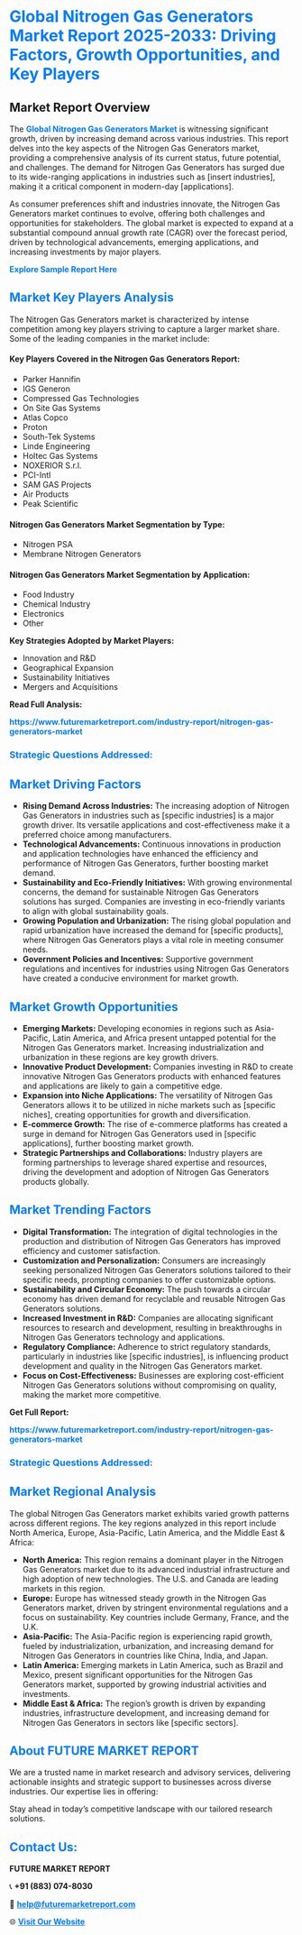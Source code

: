 <h1 style="color: #007BFF;">Global Nitrogen Gas Generators Market Report 2025-2033: Driving Factors, Growth Opportunities, and Key Players</h1>

<section id="overview">
<h2>Market Report Overview</h2>
<p>The <a href="https://www.futuremarketreport.com/industry-report/nitrogen-gas-generators-market" style="color: #007BFF; text-decoration: none;"><strong>Global Nitrogen Gas Generators Market</strong></a> is witnessing significant growth, driven by increasing demand across various industries. This report delves into the key aspects of the Nitrogen Gas Generators market, providing a comprehensive analysis of its current status, future potential, and challenges. The demand for Nitrogen Gas Generators has surged due to its wide-ranging applications in industries such as [insert industries], making it a critical component in modern-day [applications].</p>
<p>As consumer preferences shift and industries innovate, the Nitrogen Gas Generators market continues to evolve, offering both challenges and opportunities for stakeholders. The global market is expected to expand at a substantial compound annual growth rate (CAGR) over the forecast period, driven by technological advancements, emerging applications, and increasing investments by major players.</p>
</section>

<section id="overview">
<p><a href="https://www.futuremarketreport.com/request-sample/reportId=58868" style="color: #007BFF; text-decoration: none;"><strong>Explore Sample Report Here</strong></a></p>
</section>

<section id="key-players">
<h2 style="color: #007BFF;">Market Key Players Analysis</h2>
<p>The Nitrogen Gas Generators market is characterized by intense competition among key players striving to capture a larger market share. Some of the leading companies in the market include:</p>
<h4>Key Players Covered in the Nitrogen Gas Generators Report:</h4>
<ul><li>Parker Hannifin</li><li>IGS Generon</li><li>Compressed Gas Technologies</li><li>On Site Gas Systems</li><li>Atlas Copco</li><li>Proton</li><li>South-Tek Systems</li><li>Linde Engineering</li><li>Holtec Gas Systems</li><li>NOXERIOR S.r.l.</li><li>PCI-Intl</li><li>SAM GAS Projects</li><li>Air Products</li><li>Peak Scientific</li></ul>
<h4>Nitrogen Gas Generators Market Segmentation by Type:</h4>
<ul><li>Nitrogen PSA</li><li>Membrane Nitrogen Generators</li></ul>

<h4>Nitrogen Gas Generators Market Segmentation by Application:</h4>
<ul><li>Food Industry</li><li>Chemical Industry</li><li>Electronics</li><li>Other</li></ul>
<p><strong>Key Strategies Adopted by Market Players:</strong></p>
<ul>
<li>Innovation and R&D</li>
<li>Geographical Expansion</li>
<li>Sustainability Initiatives</li>
<li>Mergers and Acquisitions</li>
</ul>
</section>

<section>
<p><strong>Read Full Analysis: </strong></p><a href="https://www.futuremarketreport.com/industry-report/nitrogen-gas-generators-market" style="color: #007BFF; text-decoration: none;"><strong>https://www.futuremarketreport.com/industry-report/nitrogen-gas-generators-market</strong></a>
<h3 style="color: #007BFF;">Strategic Questions Addressed:</h3>
</section>

<section id="driving-factors">
<h2 style="color: #007BFF;">Market Driving Factors</h2>
<ul>
<li><strong>Rising Demand Across Industries:</strong> The increasing adoption of Nitrogen Gas Generators in industries such as [specific industries] is a major growth driver. Its versatile applications and cost-effectiveness make it a preferred choice among manufacturers.</li>
<li><strong>Technological Advancements:</strong> Continuous innovations in production and application technologies have enhanced the efficiency and performance of Nitrogen Gas Generators, further boosting market demand.</li>
<li><strong>Sustainability and Eco-Friendly Initiatives:</strong> With growing environmental concerns, the demand for sustainable Nitrogen Gas Generators solutions has surged. Companies are investing in eco-friendly variants to align with global sustainability goals.</li>
<li><strong>Growing Population and Urbanization:</strong> The rising global population and rapid urbanization have increased the demand for [specific products], where Nitrogen Gas Generators plays a vital role in meeting consumer needs.</li>
<li><strong>Government Policies and Incentives:</strong> Supportive government regulations and incentives for industries using Nitrogen Gas Generators have created a conducive environment for market growth.</li>
</ul>
</section>

<section id="growth-opportunities">
<h2 style="color: #007BFF;">Market Growth Opportunities</h2>
<ul>
<li><strong>Emerging Markets:</strong> Developing economies in regions such as Asia-Pacific, Latin America, and Africa present untapped potential for the Nitrogen Gas Generators market. Increasing industrialization and urbanization in these regions are key growth drivers.</li>
<li><strong>Innovative Product Development:</strong> Companies investing in R&D to create innovative Nitrogen Gas Generators products with enhanced features and applications are likely to gain a competitive edge.</li>
<li><strong>Expansion into Niche Applications:</strong> The versatility of Nitrogen Gas Generators allows it to be utilized in niche markets such as [specific niches], creating opportunities for growth and diversification.</li>
<li><strong>E-commerce Growth:</strong> The rise of e-commerce platforms has created a surge in demand for Nitrogen Gas Generators used in [specific applications], further boosting market growth.</li>
<li><strong>Strategic Partnerships and Collaborations:</strong> Industry players are forming partnerships to leverage shared expertise and resources, driving the development and adoption of Nitrogen Gas Generators products globally.</li>
</ul>
</section>

<section id="trending-factors">
<h2 style="color: #007BFF;">Market Trending Factors</h2>
<ul>
<li><strong>Digital Transformation:</strong> The integration of digital technologies in the production and distribution of Nitrogen Gas Generators has improved efficiency and customer satisfaction.</li>
<li><strong>Customization and Personalization:</strong> Consumers are increasingly seeking personalized Nitrogen Gas Generators solutions tailored to their specific needs, prompting companies to offer customizable options.</li>
<li><strong>Sustainability and Circular Economy:</strong> The push towards a circular economy has driven demand for recyclable and reusable Nitrogen Gas Generators solutions.</li>
<li><strong>Increased Investment in R&D:</strong> Companies are allocating significant resources to research and development, resulting in breakthroughs in Nitrogen Gas Generators technology and applications.</li>
<li><strong>Regulatory Compliance:</strong> Adherence to strict regulatory standards, particularly in industries like [specific industries], is influencing product development and quality in the Nitrogen Gas Generators market.</li>
<li><strong>Focus on Cost-Effectiveness:</strong> Businesses are exploring cost-efficient Nitrogen Gas Generators solutions without compromising on quality, making the market more competitive.</li>
</ul>
</section>

<section>
<p><strong>Get Full Report: </strong></p><a href="https://www.futuremarketreport.com/industry-report/nitrogen-gas-generators-market" style="color: #007BFF; text-decoration: none;"><strong>https://www.futuremarketreport.com/industry-report/nitrogen-gas-generators-market</strong></a>
<h3 style="color: #007BFF;">Strategic Questions Addressed:</h3>
</section>


<section id="regional-analysis">
<h2 style="color: #007BFF;">Market Regional Analysis</h2>
<p>The global Nitrogen Gas Generators market exhibits varied growth patterns across different regions. The key regions analyzed in this report include North America, Europe, Asia-Pacific, Latin America, and the Middle East & Africa:</p>
<ul>
<li><strong>North America:</strong> This region remains a dominant player in the Nitrogen Gas Generators market due to its advanced industrial infrastructure and high adoption of new technologies. The U.S. and Canada are leading markets in this region.</li>
<li><strong>Europe:</strong> Europe has witnessed steady growth in the Nitrogen Gas Generators market, driven by stringent environmental regulations and a focus on sustainability. Key countries include Germany, France, and the U.K.</li>
<li><strong>Asia-Pacific:</strong> The Asia-Pacific region is experiencing rapid growth, fueled by industrialization, urbanization, and increasing demand for Nitrogen Gas Generators in countries like China, India, and Japan.</li>
<li><strong>Latin America:</strong> Emerging markets in Latin America, such as Brazil and Mexico, present significant opportunities for the Nitrogen Gas Generators market, supported by growing industrial activities and investments.</li>
<li><strong>Middle East & Africa:</strong> The region’s growth is driven by expanding industries, infrastructure development, and increasing demand for Nitrogen Gas Generators in sectors like [specific sectors].</li>
</ul>
</section>

<footer>
<h2 style="color: #007BFF;">About FUTURE MARKET REPORT</h2>
<p>We are a trusted name in market research and advisory services, delivering actionable insights and strategic support to businesses across diverse industries. Our expertise lies in offering:</p>

<p>Stay ahead in today’s competitive landscape with our tailored research solutions.</p>

<h2 style="color: #007BFF;">Contact Us:</h2>
<p><strong>FUTURE MARKET REPORT</strong></p>
<p>📞 <strong>+91 (883) 074-8030</strong></p>
<p>📧 <strong><a href="mailto:help@futuremarketreport.com" style="color: #007BFF;">help@futuremarketreport.com</a></strong></p>
<p>🌐 <strong><a href="https://www.futuremarketreport.com/" style="color: #007BFF;">Visit Our Website</a></strong></p>
</footer>
